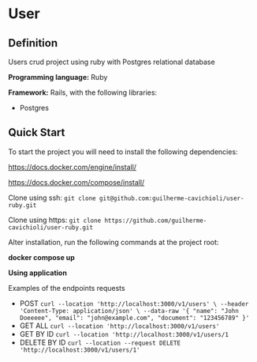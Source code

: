 
# User

## Definition

Users crud project using ruby with Postgres relational database 

  

**Programming language:** Ruby

  

**Framework:** Rails, with the following libraries:

- Postgres

  

## Quick Start

  

To start the project you will need to install the following dependencies:

https://docs.docker.com/engine/install/

https://docs.docker.com/compose/install/

  

Clone using ssh: `git clone git@github.com:guilherme-cavichioli/user-ruby.git`

Clone using https: `git clone https://github.com/guilherme-cavichioli/user-ruby.git`

  
  

Alter installation, run the following commands at the project root:

**docker compose up**

  

**Using application**

  

Examples of the endpoints requests

 - POST
`curl --location 'http://localhost:3000/v1/users' \
--header 'Content-Type: application/json' \
--data-raw '{
"name": "John Doeeeee",
"email": "john@example.com",
"document": "123456789"
}'`
 - GET ALL
 `curl --location 'http://localhost:3000/v1/users'`
 - GET BY ID
`curl --location 'http://localhost:3000/v1/users/1`
 - DELETE BY ID
`curl --location --request DELETE 'http://localhost:3000/v1/users/1'`